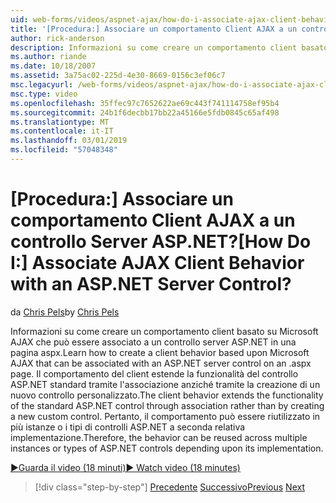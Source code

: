 ```yaml
---
uid: web-forms/videos/aspnet-ajax/how-do-i-associate-ajax-client-behavior-with-an-aspnet-server-control
title: '[Procedura:] Associare un comportamento Client AJAX a un controllo Server ASP.NET? | Microsoft Docs'
author: rick-anderson
description: Informazioni su come creare un comportamento client basato su Microsoft AJAX che può essere associato a un controllo server ASP.NET in una pagina aspx. Il comportamento del client e...
ms.author: riande
ms.date: 10/18/2007
ms.assetid: 3a75ac02-225d-4e30-8669-0156c3ef06c7
msc.legacyurl: /web-forms/videos/aspnet-ajax/how-do-i-associate-ajax-client-behavior-with-an-aspnet-server-control
msc.type: video
ms.openlocfilehash: 35ffec97c7652622ae69c443f741114758ef95b4
ms.sourcegitcommit: 24b1f6decbb17bb22a45166e5fdb0845c65af498
ms.translationtype: MT
ms.contentlocale: it-IT
ms.lasthandoff: 03/01/2019
ms.locfileid: "57048348"
---
```

<a name="how-do-i-associate-ajax-client-behavior-with-an-aspnet-server-control"></a><span data-ttu-id="c4a99-105">[Procedura:] Associare un comportamento Client AJAX a un controllo Server ASP.NET?</span><span class="sxs-lookup"><span data-stu-id="c4a99-105">[How Do I:] Associate AJAX Client Behavior with an ASP.NET Server Control?</span></span>
====================
<span data-ttu-id="c4a99-106">da [Chris Pels](https://twitter.com/chrispels)</span><span class="sxs-lookup"><span data-stu-id="c4a99-106">by [Chris Pels](https://twitter.com/chrispels)</span></span>

<span data-ttu-id="c4a99-107">Informazioni su come creare un comportamento client basato su Microsoft AJAX che può essere associato a un controllo server ASP.NET in una pagina aspx.</span><span class="sxs-lookup"><span data-stu-id="c4a99-107">Learn how to create a client behavior based upon Microsoft AJAX that can be associated with an ASP.NET server control on an .aspx page.</span></span> <span data-ttu-id="c4a99-108">Il comportamento del client estende la funzionalità del controllo ASP.NET standard tramite l'associazione anziché tramite la creazione di un nuovo controllo personalizzato.</span><span class="sxs-lookup"><span data-stu-id="c4a99-108">The client behavior extends the functionality of the standard ASP.NET control through association rather than by creating a new custom control.</span></span> <span data-ttu-id="c4a99-109">Pertanto, il comportamento può essere riutilizzato in più istanze o i tipi di controlli ASP.NET a seconda relativa implementazione.</span><span class="sxs-lookup"><span data-stu-id="c4a99-109">Therefore, the behavior can be reused across multiple instances or types of ASP.NET controls depending upon its implementation.</span></span>

[<span data-ttu-id="c4a99-110">&#9654;Guarda il video (18 minuti)</span><span class="sxs-lookup"><span data-stu-id="c4a99-110">&#9654; Watch video (18 minutes)</span></span>](https://channel9.msdn.com/Blogs/ASP-NET-Site-Videos/how-do-i-associate-ajax-client-behavior-with-an-aspnet-server-control)

> [!div class="step-by-step"]
> <span data-ttu-id="c4a99-111">[Precedente](how-do-i-build-custom-server-controls-that-work-with-or-without-aspnet-ajax.md)
> [Successivo](how-do-i-retrieve-values-from-server-side-ajax-controls.md)</span><span class="sxs-lookup"><span data-stu-id="c4a99-111">[Previous](how-do-i-build-custom-server-controls-that-work-with-or-without-aspnet-ajax.md)
[Next](how-do-i-retrieve-values-from-server-side-ajax-controls.md)</span></span>

